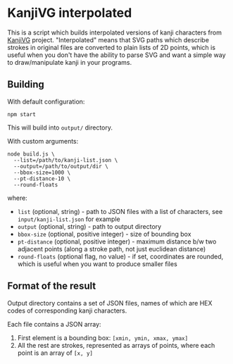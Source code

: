 # KanjiVG interpolated

This is a script which builds interpolated versions of kanji characters from [KanjiVG](https://github.com/KanjiVG/kanjivg) project. "Interpolated" means that SVG paths which describe strokes in original files are converted to plain lists of 2D points, which is useful when you don't have the ability to parse SVG and want a simple way to draw/manipulate kanji in your programs.

## Building

With default configuration:

    npm start

This will build into `output/` directory.

With custom arguments:

    node build.js \
      --list=/path/to/kanji-list.json \
      --output=/path/to/output/dir \
      --bbox-size=1000 \
      --pt-distance-10 \
      --round-floats

where:

- `list` (optional, string) - path to JSON files with a list of characters, see `input/kanji-list.json` for example
- `output` (optional, string) - path to output directory
- `bbox-size` (optional, positive integer) - size of bounding box
- `pt-distance` (optional, positive integer) - maximum distance b/w two adjacent points (along a stroke path, not just euclidean distance)
- `round-floats` (optional flag, no value) - if set, coordinates are rounded, which is useful when you want to produce smaller files

## Format of the result

Output directory contains a set of JSON files, names of which are HEX codes of corresponding kanji characters.

Each file contains a JSON array:

1. First element is a bounding box: `[xmin, ymin, xmax, ymax]`
2. All the rest are strokes, represented as arrays of points, where each point is an array of `[x, y]`
